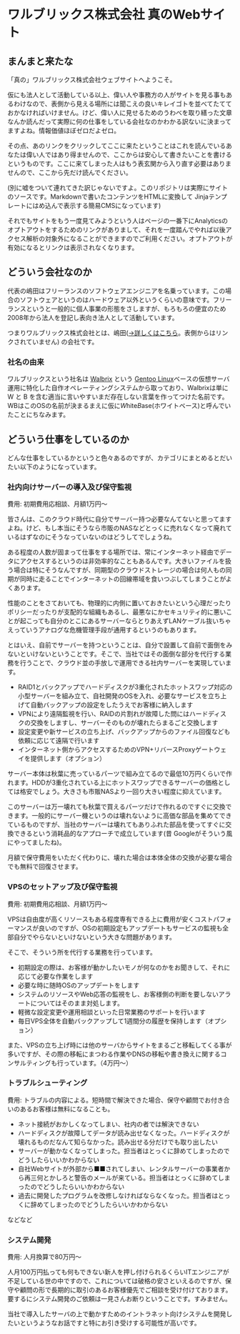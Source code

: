 # ワルブリックス株式会社 真のWebサイト

## まんまと来たな

「真の」ワルブリックス株式会社ウェブサイトへようこそ。

仮にも法人として活動している以上、偉い人や事務方の人がサイトを見る事もあるわけなので、表側から見える場所には聞こえの良いキレイゴトを並べてたてておかなければいけません。けど、偉い人に見せるためのうわべを取り繕った文章なんか読んだって実際に何の仕事をしている会社なのかわかる訳ないに決まってますよね。情報価値ほぼゼロだよゼロ。

その点、あのリンクをクリックしてここに来たということはこれを読んでいるあなたは偉い人ではあり得ませんので、ここからは安心して書きたいことを書けるというものです。ここに来てしまった人はもう表玄関から入り直す必要はありませんので、ここから先だけ読んでください。

(別に嘘をついて連れてきた訳じゃないですよ。このリポジトリは実際にサイトのソースです。Markdownで書いたコンテンツをHTMLに変換して Jinjaテンプレートにはめ込んで表示する簡易CMSになっています)

それでもサイトをもう一度見てみようという人はページの一番下にAnalyticsのオプトアウトをするためのリンクがありまして、それを一度踏んでやれば以後アクセス解析の対象外になることができますのでご利用ください。オプトアウトが有効になるとリンクは表示されなくなります。

## どういう会社なのか

代表の嶋田はフリーランスのソフトウェアエンジニアを名乗っています。この場合のソフトウェアというのはハードウェア以外というくらいの意味です。フリーランスというと一般的に個人事業の形態をさしますが、もろもろの便宜のため 2008年から法人を登記し表向き法人として活動しています。

つまりワルブリックス株式会社とは、嶋田([→詳しくはこちら](https://www.walbrix.co.jp/md/)。表側からはリンクされていません)
の会社です。

### 社名の由来

ワルブリックスという社名は [Walbrix](https://www.walbrix.net) という [Gentoo Linux](https://www.gentoo.org/)ベースの仮想サーバ運用に特化した自作オペレーティングシステムから取っており、Walbrixは単に W と B を含む適当に言いやすいまだ存在しない言葉を作ってつけた名前です。WBはこのOSの名前が決まるまえに仮に*W*hite*B*ase(ホワイトベース)と呼んでいたことにちなみます。

## どういう仕事をしているのか

どんな仕事をしているかというと色々あるのですが、カテゴリにまとめるとだいたい以下のようになっています。

### 社内向けサーバーの導入及び保守監視

費用: 初期費用応相談、月額1万円〜

皆さんは、このクラウド時代に自分でサーバー持つ必要なんてないと思ってますよね。けど、もし本当にそうなら市販のNASなどとっくに売れなくなって廃れているはずなのにそうなっていないのはどうしてでしょうね。

ある程度の人数が固まって仕事をする場所では、常にインターネット経由でデータにアクセスするというのは非効率的なこともあるんです。大きいファイルを扱う場合は特にそうなんですが、同期型のクラウドストレージの場合は何人もの同期が同時に走ることでインターネットの回線帯域を食いつぶしてしまうことがよくあります。

性能のことをさておいても、物理的に内側に置いておきたいという心理だったりポリシーだったりが支配的な組織もあるし、最悪なにかセキュリティ的に悪いことが起こっても自分のとこにあるサーバーならとりあえずLANケーブル抜いちゃえっていうアナログな危機管理手段が通用するというのもあります。

とはいえ、自前でサーバーを持つということは、自分で設置して自前で面倒をみないといけないということです。そこで、当社ではその面倒な部分を代行する業務を行うことで、クラウド並の手放しで運用できる社内サーバーを実現しています。

- RAID1とバックアップでハードディスクが3重化されたホットスワップ対応の小型サーバーを組み立て、自社開発のOSを入れ、必要なサービスを立ち上げて自動バックアップの設定をしたうえでお客様に納入します
- VPNにより遠隔監視を行い、RAIDの片割れが故障した問にはハードディスクの交換をしますし、サーバーそのものが壊れたらまるごと交換します
- 設定変更や新サービスの立ち上げ、バックアップからのファイル回復なども依頼に応じて遠隔で行います
- インターネット側からアクセスするためのVPN+リバースProxyゲートウェイを提供します（オプション）

サーバー本体は秋葉に売っているパーツで組み立てるので最低10万円くらいで作れます。HDDが3重化されている上にホットスワップできるサーバーの価格としては格安でしょう。大きさも市販NASより一回り大きい程度に抑えています。

このサーバーは万一壊れても秋葉で買えるパーツだけで作れるのですぐに交換できます。一般的にサーバー機というのは壊れないように高価な部品を集めてできているものですが、当社のサーバーは壊れてもありふれた部品を使ってすぐに交換できるという消耗品的なアプローチで成立しています(昔 Googleがそういう風にやってましたね)。

月額で保守費用をいただく代わりに、壊れた場合は本体全体の交換が必要な場合でも無料で回復させます。

### VPSのセットアップ及び保守監視

費用: 初期費用応相談、月額1万円〜

VPSは自由度が高くリソースもある程度専有できる上に費用が安くコストパフォーマンスが良いのですが、OSの初期設定もアップデートもサービスの監視も全部自分でやらないといけないという大きな問題があります。

そこで、そういう所を代行する業務を行っています。

- 初期設定の際は、お客様が動かしたいモノが何なのかをお聞きして、それに応じて必要な作業をします
- 必要な時に随時OSのアップデートをします
- システムのリソースやWeb応答の監視をし、お客様側の判断を要しないアラートについてはそのまま対処します。
- 軽微な設定変更や運用相談といった日常業務のサポートを行います
- 毎日VPS全体を自動バックアップして1週間分の履歴を保持します（オプション）

また、VPSの立ち上げ時には他のサーバからサイトをまるごと移転してくる事が多いですが、その際の移転にまつわる作業やDNSの移転や書き換えに関するコンサルティングも行っています。（4万円〜）

### トラブルシューティング

費用: トラブルの内容による。短時間で解決できた場合、保守や顧問でお付き合いのあるお客様は無料になることも。

- ネット接続がおかしくなってしまい、社内の者では解決できない
- ハードディスクが故障してデータが読み出せなくなった。ハードディスクが壊れるものだなんて知らなかった。読み出せる分だけでも取り出したい
- サーバーが動かなくなってしまった。担当者はとっくに辞めてしまったのでどうしたらいいかわからない
- 自社Webサイトが外部から■■されてしまい、レンタルサーバーの事業者から再三何とかしろと警告のメールが来ている。担当者はとっくに辞めてしまったのでどうしたらいいかわからない
- 過去に開発したプログラムを改修しなければならなくなった。担当者はとっくに辞めてしまったのでどうしたらいいかわからない

などなど

### システム開発

費用: 人月換算で80万円〜

人月100万円払っても何もできない新人を押し付けられるくらいITエンジニアが不足している世の中ですので、これについては破格の安さといえるのですが、保守や顧問の形で長期的に取引のあるお客様優先でご相談を受け付けております。要するにシステム開発のご依頼は一見さんお断りということです。すみません。

当社で導入したサーバの上で動かすためのイントラネット向けシステムを開発したいというようなお話ですと特にお引き受けする可能性が高いです。
